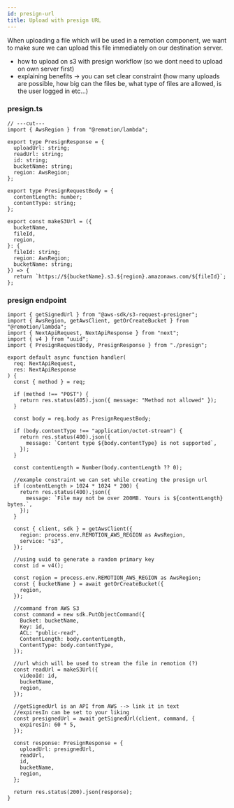```yaml
---
id: presign-url
title: Upload with presign URL
---
```


When uploading a file which will be used in a remotion component, we want to make sure we can upload this file immediately on our destination server.

- how to upload on s3 with presign workflow (so we dont need to upload on own server first)
- explaining benefits -> you can set clear constraint (how many uploads are possible, how big can the files be, what type of files are allowed, is the user logged in etc...)

### presign.ts

```tsx twoslash
// ---cut---
import { AwsRegion } from "@remotion/lambda";

export type PresignResponse = {
  uploadUrl: string;
  readUrl: string;
  id: string;
  bucketName: string;
  region: AwsRegion;
};

export type PresignRequestBody = {
  contentLength: number;
  contentType: string;
};

export const makeS3Url = ({
  bucketName,
  fileId,
  region,
}: {
  fileId: string;
  region: AwsRegion;
  bucketName: string;
}) => {
  return `https://${bucketName}.s3.${region}.amazonaws.com/${fileId}`;
};
```

### presign endpoint

```tsx
import { getSignedUrl } from "@aws-sdk/s3-request-presigner";
import { AwsRegion, getAwsClient, getOrCreateBucket } from "@remotion/lambda";
import { NextApiRequest, NextApiResponse } from "next";
import { v4 } from "uuid";
import { PresignRequestBody, PresignResponse } from "./presign";

export default async function handler(
  req: NextApiRequest,
  res: NextApiResponse
) {
  const { method } = req;

  if (method !== "POST") {
    return res.status(405).json({ message: "Method not allowed" });
  }

  const body = req.body as PresignRequestBody;

  if (body.contentType !== "application/octet-stream") {
    return res.status(400).json({
      message: `Content type ${body.contentType} is not supported`,
    });
  }

  const contentLength = Number(body.contentLength ?? 0);

  //example constraint we can set while creating the presign url
  if (contentLength > 1024 * 1024 * 200) {
    return res.status(400).json({
      message: `File may not be over 200MB. Yours is ${contentLength} bytes.`,
    });
  }

  const { client, sdk } = getAwsClient({
    region: process.env.REMOTION_AWS_REGION as AwsRegion,
    service: "s3",
  });

  //using uuid to generate a random primary key
  const id = v4();

  const region = process.env.REMOTION_AWS_REGION as AwsRegion;
  const { bucketName } = await getOrCreateBucket({
    region,
  });

  //command from AWS S3
  const command = new sdk.PutObjectCommand({
    Bucket: bucketName,
    Key: id,
    ACL: "public-read",
    ContentLength: body.contentLength,
    ContentType: body.contentType,
  });

  //url which will be used to stream the file in remotion (?)
  const readUrl = makeS3Url({
    videoId: id,
    bucketName,
    region,
  });

  //getSignedUrl is an API from AWS --> link it in text
  //expiresIn can be set to your liking
  const presignedUrl = await getSignedUrl(client, command, {
    expiresIn: 60 * 5,
  });

  const response: PresignResponse = {
    uploadUrl: presignedUrl,
    readUrl,
    id,
    bucketName,
    region,
  };

  return res.status(200).json(response);
}
```
